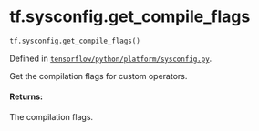 <div itemscope itemtype="http://developers.google.com/ReferenceObject">
<meta itemprop="name" content="tf.sysconfig.get_compile_flags" />
</div>

# tf.sysconfig.get_compile_flags

``` python
tf.sysconfig.get_compile_flags()
```



Defined in [`tensorflow/python/platform/sysconfig.py`](https://www.tensorflow.org/code/tensorflow/python/platform/sysconfig.py).

Get the compilation flags for custom operators.

#### Returns:

The compilation flags.